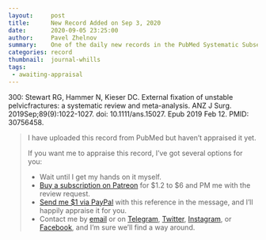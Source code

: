 ```yaml
---
layout:     post
title:      New Record Added on Sep 3, 2020
date:       2020-09-05 23:25:00
author:     Pavel Zhelnov
summary:    One of the daily new records in the PubMed Systematic Subset indexed by Sep 3, 2020.
categories: record
thumbnail:  journal-whills
tags:
 - awaiting-appraisal
---
```


300: Stewart RG, Hammer N, Kieser DC. External fixation of unstable pelvicfractures: a systematic review and meta-analysis. ANZ J Surg. 2019Sep;89(9):1022-1027. doi: 10.1111/ans.15027. Epub 2019 Feb 12. PMID: 30756458.


> I have uploaded this record from PubMed but haven’t appraised it yet.
>
> If you want me to appraise this record, I’ve got several options for you:
> * Wait until I get my hands on it myself.
> * [Buy a subscription on Patreon](https://patreon.com/zheln) for $1.2 to $6 and PM me with the review request.
> * [Send me $1 via PayPal](https://paypal.me/pjelnov) with this reference in the message, and I’ll happily appraise it for you.
> * Contact me by [email](mailto:pavel@zheln.com) or on [Telegram](https://t.me/drzhelnov), [Twitter](https://twitter.com/drzhelnov), [Instagram](https://instagram.com/igzheln), or [Facebook](https://facebook.com/drzhelnov), and I’m sure we’ll find a way around.

